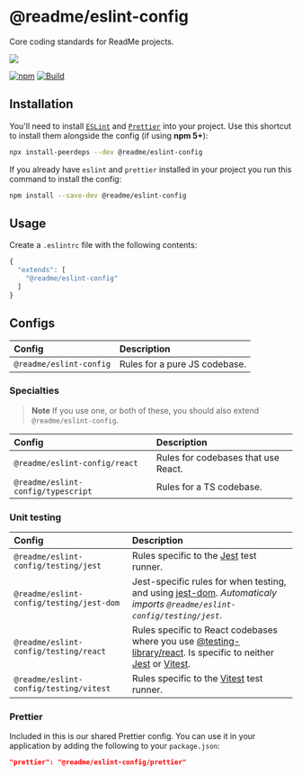 # @readme/eslint-config

Core coding standards for ReadMe projects.

[![](https://d3vv6lp55qjaqc.cloudfront.net/items/1M3C3j0I0s0j3T362344/Untitled-2.png)](https://readme.io)

[![npm](https://img.shields.io/npm/v/@readme/eslint-config)](https://npm.im/@readme/eslint-config) [![Build](https://github.com/readmeio/standards/workflows/CI/badge.svg)](https://github.com/readmeio/standards)

## Installation

You'll need to install [`ESLint`](https://www.npmjs.com/package/eslint) and [`Prettier`](https://www.npmjs.com/package/prettier) into your project. Use this shortcut to install them alongside the config (if using **npm 5+**):

```sh
npx install-peerdeps --dev @readme/eslint-config
```

If you already have `eslint` and `prettier` installed in your project you run this command to install the config:

```sh
npm install --save-dev @readme/eslint-config
```

## Usage

Create a `.eslintrc` file with the following contents:

```js
{
  "extends": [
    "@readme/eslint-config"
  ]
}
```

## Configs

| Config | Description |
| :-- | :--- |
| `@readme/eslint-config` | Rules for a pure JS codebase. |

### Specialties

> **Note**
> If you use one, or both of these, you should also extend `@readme/eslint-config`.

| Config | Description |
| :-- | :--- |
| `@readme/eslint-config/react` | Rules for codebases that use React. |
| `@readme/eslint-config/typescript` | Rules for a TS codebase. |

### Unit testing

| Config | Description |
| :-- | :--- |
| `@readme/eslint-config/testing/jest` | Rules specific to the [Jest](https://jestjs.io/) test runner. |
| `@readme/eslint-config/testing/jest-dom` | Jest-specific rules for when testing, and using [jest-dom](https://npm.im/jest-dom). _Automaticaly imports `@readme/eslint-config/testing/jest`_. |
|`@readme/eslint-config/testing/react` | Rules specific to React codebases where you use [@testing-library/react](https://npm.im/@testing-library/react). Is specific to neither [Jest](https://jestjs.io/) or [Vitest](https://vitest.dev/).
| `@readme/eslint-config/testing/vitest` | Rules specific  to the [Vitest](https://vitest.dev/) test runner.

### Prettier

Included in this is our shared Prettier config. You can use it in your application by adding the following to your `package.json`:

```json
"prettier": "@readme/eslint-config/prettier"
```
